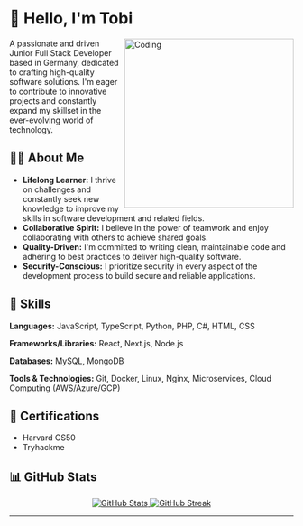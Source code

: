# 👋 Hello, I'm Tobi 
<img align="right" alt="Coding" width="300" src="https://cdn.jsdelivr.net/npm/simple-icons@3.13.0/icons/github.svg">

A passionate and driven Junior Full Stack Developer based in Germany, dedicated to crafting high-quality software solutions. I'm eager to contribute to innovative projects and constantly expand my skillset in the ever-evolving world of technology.

## 👨‍💻 About Me

- **Lifelong Learner:** I thrive on challenges and constantly seek new knowledge to improve my skills in software development and related fields.
- **Collaborative Spirit:** I believe in the power of teamwork and enjoy collaborating with others to achieve shared goals.
- **Quality-Driven:** I'm committed to writing clean, maintainable code and adhering to best practices to deliver high-quality software.
- **Security-Conscious:** I prioritize security in every aspect of the development process to build secure and reliable applications.

## 🚀 Skills

**Languages:** JavaScript, TypeScript, Python, PHP, C#, HTML, CSS

**Frameworks/Libraries:** React, Next.js, Node.js

**Databases:** MySQL, MongoDB

**Tools & Technologies:** Git, Docker, Linux, Nginx, Microservices, Cloud Computing (AWS/Azure/GCP)

## 📜 Certifications

* Harvard CS50
* Tryhackme

## 📊 GitHub Stats

<div align="center">
  <a href="https://github.com/Kuscheltiger01">
    <img src="https://github-readme-stats.vercel.app/api?username=Kuscheltiger01&show_icons=true&theme=vision-friendly-dark&hide_border=true&count_private=true&include_all_commits=true" alt="GitHub Stats" />
  </a>
  <a href="https://github.com/Kuscheltiger01">
    <img src="https://github-readme-streak-stats.herokuapp.com/?user=Kuscheltiger01&theme=vision-friendly-dark&hide_border=true" alt="GitHub Streak" />
  </a>
</div>

---
